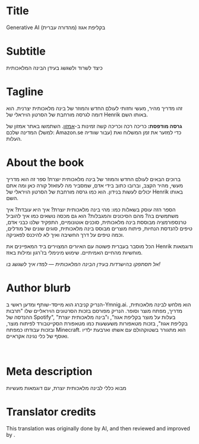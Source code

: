 # Title

Generative AI בקליפת אגוז (מהדורה עברית)

# Subtitle

כיצד לשרוד ולשגשג בעידן הבינה המלאכותית

# Tagline

<p>זהו מדריך מהיר, מעשי וחזותי לעולם החדש והמוזר של בינה מלאכותית יצרנית. הוא דומה לגרסה מורחבת של הסרטון הויראלי של Henrik באותו השם.</p><p> </p><p><strong>גרסה מודפסת: </strong>כריכה רכה וכריכה קשה זמינות ב-<a href="https://www.amazon.com/Generative-AI-Nutshell-Survive-Thrive/dp/B0DTK6ZVWX" target="_blank">אמזון</a>. השתמשו באתר אמזון של המדינה שלכם (למשל: Amazon.se עבור שוודיה) כדי למזער את זמן המשלוח ואת העלות.</p>

# About the book

<p>ברוכים הבאים לעולם החדש והמוזר של בינה מלאכותית יוצרת! ספר זה הוא מדריך מעשי, מהיר הקצב, וברובו כתוב בידי אדם, שמסביר מה לעזאזל קורה כאן ומה אתם יכולים לעשות בנידון. הוא כמו גרסה מורחבת של הסרטון הויראלי של Henrik באותו השם.</p><p> </p><p>הספר הזה עוסק בשאלות כמו: מהי בינה מלאכותית יוצרת? איך היא עובדת? איך משתמשים בה? מהם הסיכונים והמגבלות? הוא גם מכסה נושאים כמו איך להוביל טרנספורמציה מבוססת בינה מלאכותית, סוכנים אוטונומיים, התפקיד שלנו כבני אדם, טיפים להנדסת הנחיות, פיתוח מוצרים מבוסס בינה מלאכותית, סוגים שונים של מודלים, וכמה טיפים על דרך החשיבה ואיך לא להיכנס לפאניקה.</p><p> </p><p>הכל מוסבר בעברית פשוטה עם האיורים המצוירים ביד המאפיינים את Henrik ודוגמאות מוחשיות מהחיים האמיתיים. שימוש מינימלי בז'רגון ומילות באזז.</p><p> </p><p><em>אל תסתפקו בהישרדות בעידן הבינה המלאכותית — למדו איך לשגשג בו!</em></p>

# Author blurb

<p>הנריק קניברג הוא מייסד-שותף ומדען ראשי ב-Ymnig.ai. הוא מלחש לבינה מלאכותית, מדריך, מפתח מוצר וסופר. הנריק מפורסם בזכות הסרטונים הויראליים שלו "תרבות ההנדסה של Spotify", "בעלות על מוצר בקליפת אגוז", ו"בינה מלאכותית יוצרת בקליפת אגוז", בזכות מטאפורות משעשעות כמו מטאפורת הסקייטבורד לפיתוח מוצר, ובזכות עבודתו כמפתח Minecraft. הוא מתגורר בשטוקהולם עם אשתו וארבעת ילדיו ואוסף של כלי נגינה אקראיים.</p><p><br></p>

# Meta description

מבוא כללי לבינה מלאכותית יוצרת, עם דוגמאות מעשיות

# Translator credits

This translation was originally done by AI, and then reviewed and improved by <insert your name here>.
